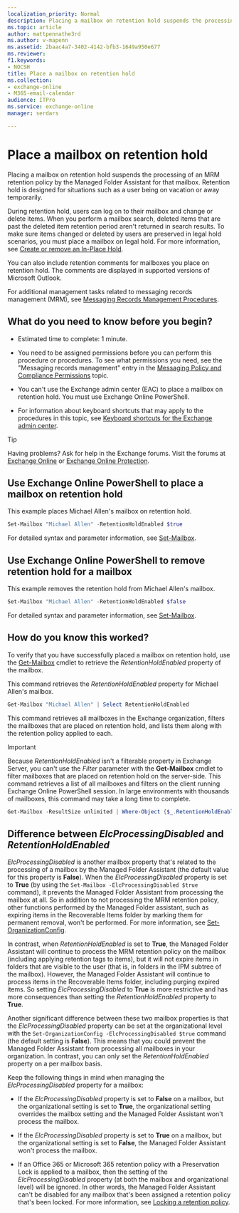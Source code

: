 ```yaml
---
localization_priority: Normal
description: Placing a mailbox on retention hold suspends the processing of a retention policy or managed folder mailbox policy for that mailbox. Retention hold is designed for situations such as a user being on vacation or away temporarily.
ms.topic: article
author: mattpennathe3rd
ms.author: v-mapenn
ms.assetid: 2baac4a7-3402-4142-bfb3-1649a950e677
ms.reviewer: 
f1.keywords:
- NOCSH
title: Place a mailbox on retention hold
ms.collection: 
- exchange-online
- M365-email-calendar
audience: ITPro
ms.service: exchange-online
manager: serdars

---
```


# Place a mailbox on retention hold

Placing a mailbox on retention hold suspends the processing of an MRM retention policy by the Managed Folder Assistant for that mailbox. Retention hold is designed for situations such as a user being on vacation or away temporarily.

During retention hold, users can log on to their mailbox and change or delete items. When you perform a mailbox search, deleted items that are past the deleted item retention period aren't returned in search results. To make sure items changed or deleted by users are preserved in legal hold scenarios, you must place a mailbox on legal hold. For more information, see [Create or remove an In-Place Hold](../../security-and-compliance/create-or-remove-in-place-holds.md).

You can also include retention comments for mailboxes you place on retention hold. The comments are displayed in supported versions of Microsoft Outlook.

For additional management tasks related to messaging records management (MRM), see [Messaging Records Management Procedures](https://docs.microsoft.com/microsoft-365/compliance/inactive-mailboxes-in-office-365).

## What do you need to know before you begin?

- Estimated time to complete: 1 minute.

- You need to be assigned permissions before you can perform this procedure or procedures. To see what permissions you need, see the "Messaging records management" entry in the [Messaging Policy and Compliance Permissions](https://technet.microsoft.com/library/ec4d3b9f-b85a-4cb9-95f5-6fc149c3899b.aspx) topic.

- You can't use the Exchange admin center (EAC) to place a mailbox on retention hold. You must use Exchange Online PowerShell.

- For information about keyboard shortcuts that may apply to the procedures in this topic, see [Keyboard shortcuts for the Exchange admin center](../../accessibility/keyboard-shortcuts-in-admin-center.md).

> [!TIP]
> Having problems? Ask for help in the Exchange forums. Visit the forums at [Exchange Online](https://go.microsoft.com/fwlink/p/?linkId=267542) or [Exchange Online Protection](https://go.microsoft.com/fwlink/p/?linkId=285351).

## Use Exchange Online PowerShell to place a mailbox on retention hold

This example places Michael Allen's mailbox on retention hold.

```PowerShell
Set-Mailbox "Michael Allen" -RetentionHoldEnabled $true
```

For detailed syntax and parameter information, see [Set-Mailbox](https://docs.microsoft.com/powershell/module/exchange/set-mailbox).

## Use Exchange Online PowerShell to remove retention hold for a mailbox

This example removes the retention hold from Michael Allen's mailbox.

```PowerShell
Set-Mailbox "Michael Allen" -RetentionHoldEnabled $false
```

For detailed syntax and parameter information, see [Set-Mailbox](https://docs.microsoft.com/powershell/module/exchange/set-mailbox).

## How do you know this worked?

To verify that you have successfully placed a mailbox on retention hold, use the [Get-Mailbox](https://docs.microsoft.com/powershell/module/exchange/get-mailbox) cmdlet to retrieve the _RetentionHoldEnabled_ property of the mailbox.

This command retrieves the *RetentionHoldEnabled* property for Michael Allen's mailbox.

```PowerShell
Get-Mailbox "Michael Allen" | Select RetentionHoldEnabled
```

This command retrieves all mailboxes in the Exchange organization, filters the mailboxes that are placed on retention hold, and lists them along with the retention policy applied to each.

> [!IMPORTANT]
> Because *RetentionHoldEnabled* isn't a filterable property in Exchange Server, you can't use the _Filter_ parameter with the **Get-Mailbox** cmdlet to filter mailboxes that are placed on retention hold on the server-side. This command retrieves a list of all mailboxes and filters on the client running Exchange Online PowerShell session. In large environments with thousands of mailboxes, this command may take a long time to complete.

```PowerShell
Get-Mailbox -ResultSize unlimited | Where-Object {$_.RetentionHoldEnabled -eq $true} | Format-Table Name,RetentionPolicy,RetentionHoldEnabled -Auto
```

## Difference between *ElcProcessingDisabled* and *RetentionHoldEnabled*

*ElcProcessingDisabled* is another mailbox property that's related to the processing of a mailbox by the Managed Folder Assistant (the default value for this property is **False**). When the *ElcProcessingDisabled* property is set to **True** (by using the `Set-Mailbox -ElcProcessingDisabled $true` command), it prevents the Managed Folder Assistant from processing the mailbox at all. So in addition to not processing the MRM retention policy, other functions performed by the Managed Folder assistant, such as expiring items in the Recoverable Items folder by marking them for permanent removal, won't be performed. For more information, see [Set-OrganizationConfig](https://docs.microsoft.com/powershell/module/exchange/set-organizationconfig).

In contrast, when *RetentionHoldEnabled* is set to **True**, the Managed Folder Assistant will continue to process the MRM retention policy on the mailbox (including applying retention tags to items), but it will not expire items in folders that are visible to the user (that is, in folders in the IPM subtree of the mailbox). However, the Managed Folder Assistant will continue to process items in the Recoverable Items folder, including purging expired items. So setting *ElcProcessingDisabled* to **True** is more restrictive and has more consequences than setting the *RetentionHoldEnabled* property to **True**.

Another significant difference between these two mailbox properties is that the *ElcProcessingDisabled* property can be set at the organizational level with the `Set-OrganizationConfig -ElcProcessingDisabled $true` command (the default setting is **False**). This means that you could prevent the Managed Folder Assistant from processing all mailboxes in your organization. In contrast, you can only set the *RetentionHoldEnabled* property on a per mailbox basis.

Keep the following things in mind when managing the *ElcProcessingDisabled* property for a mailbox:

- If the *ElcProcessingDisabled* property is set to **False** on a mailbox, but the organizational setting is set to **True**, the organizational setting overrides the mailbox setting and the Managed Folder Assistant won't process the mailbox.

- If the *ElcProcessingDisabled* property is set to **True** on a mailbox, but the organizational setting is set to **False**,  the Managed Folder Assistant won't process the mailbox.

- If an Office 365 or Microsoft 365 retention policy with a Preservation Lock is applied to a mailbox, then the setting of the *ElcProcessingDisabled* property (at both the mailbox and organizational level) will be ignored. In other words, the Managed Folder Assistant can't be disabled for any mailbox that's been assigned a retention policy that's been locked. For more information, see [Locking a retention policy](https://docs.microsoft.com/microsoft-365/compliance/retention-policies#locking-a-retention-policy).
